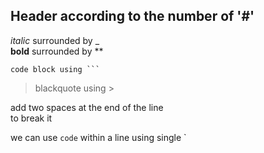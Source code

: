 ## Header according to the number of '#'
_italic_ surrounded by _  
**bold** surrounded by **
```
code block using ```
```
> blackquote using >

add two spaces at the end of the line  
to break it

we can use `code` within a line using single `